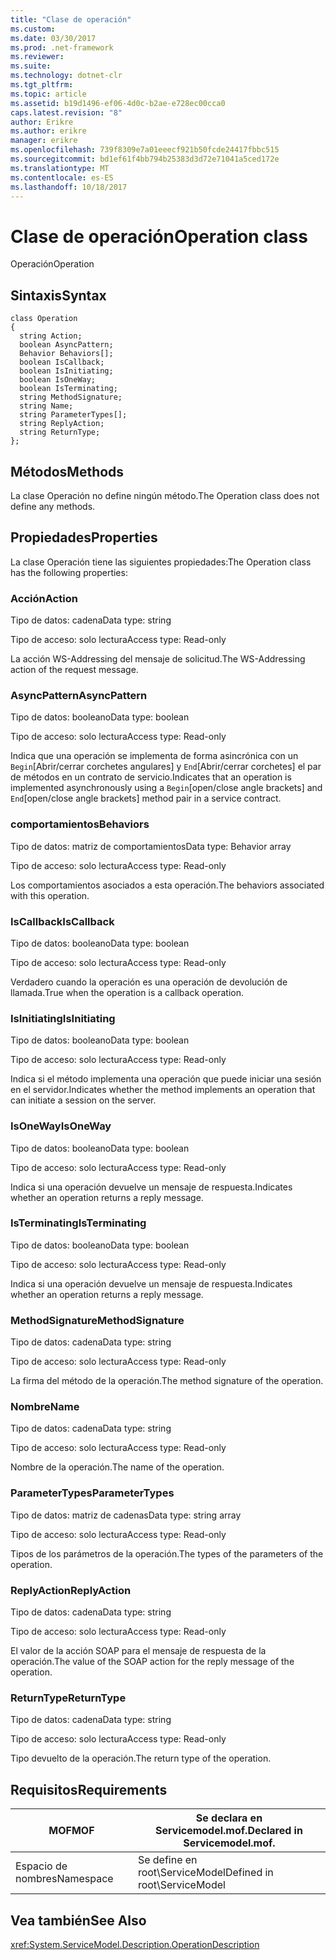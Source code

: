 ```yaml
---
title: "Clase de operación"
ms.custom: 
ms.date: 03/30/2017
ms.prod: .net-framework
ms.reviewer: 
ms.suite: 
ms.technology: dotnet-clr
ms.tgt_pltfrm: 
ms.topic: article
ms.assetid: b19d1496-ef06-4d0c-b2ae-e728ec00cca0
caps.latest.revision: "8"
author: Erikre
ms.author: erikre
manager: erikre
ms.openlocfilehash: 739f8309e7a01eeecf921b50fcde24417fbbc515
ms.sourcegitcommit: bd1ef61f4bb794b25383d3d72e71041a5ced172e
ms.translationtype: MT
ms.contentlocale: es-ES
ms.lasthandoff: 10/18/2017
---
```

# <a name="operation-class"></a><span data-ttu-id="7dfd7-102">Clase de operación</span><span class="sxs-lookup"><span data-stu-id="7dfd7-102">Operation class</span></span>
<span data-ttu-id="7dfd7-103">Operación</span><span class="sxs-lookup"><span data-stu-id="7dfd7-103">Operation</span></span>  
  
## <a name="syntax"></a><span data-ttu-id="7dfd7-104">Sintaxis</span><span class="sxs-lookup"><span data-stu-id="7dfd7-104">Syntax</span></span>  
  
```  
class Operation  
{  
  string Action;  
  boolean AsyncPattern;  
  Behavior Behaviors[];  
  boolean IsCallback;  
  boolean IsInitiating;  
  boolean IsOneWay;  
  boolean IsTerminating;  
  string MethodSignature;  
  string Name;  
  string ParameterTypes[];  
  string ReplyAction;  
  string ReturnType;  
};  
```  
  
## <a name="methods"></a><span data-ttu-id="7dfd7-105">Métodos</span><span class="sxs-lookup"><span data-stu-id="7dfd7-105">Methods</span></span>  
 <span data-ttu-id="7dfd7-106">La clase Operación no define ningún método.</span><span class="sxs-lookup"><span data-stu-id="7dfd7-106">The Operation class does not define any methods.</span></span>  
  
## <a name="properties"></a><span data-ttu-id="7dfd7-107">Propiedades</span><span class="sxs-lookup"><span data-stu-id="7dfd7-107">Properties</span></span>  
 <span data-ttu-id="7dfd7-108">La clase Operación tiene las siguientes propiedades:</span><span class="sxs-lookup"><span data-stu-id="7dfd7-108">The Operation class has the following properties:</span></span>  
  
### <a name="action"></a><span data-ttu-id="7dfd7-109">Acción</span><span class="sxs-lookup"><span data-stu-id="7dfd7-109">Action</span></span>  
 <span data-ttu-id="7dfd7-110">Tipo de datos: cadena</span><span class="sxs-lookup"><span data-stu-id="7dfd7-110">Data type: string</span></span>  
  
 <span data-ttu-id="7dfd7-111">Tipo de acceso: solo lectura</span><span class="sxs-lookup"><span data-stu-id="7dfd7-111">Access type: Read-only</span></span>  
  
 <span data-ttu-id="7dfd7-112">La acción WS-Addressing del mensaje de solicitud.</span><span class="sxs-lookup"><span data-stu-id="7dfd7-112">The WS-Addressing action of the request message.</span></span>  
  
### <a name="asyncpattern"></a><span data-ttu-id="7dfd7-113">AsyncPattern</span><span class="sxs-lookup"><span data-stu-id="7dfd7-113">AsyncPattern</span></span>  
 <span data-ttu-id="7dfd7-114">Tipo de datos: booleano</span><span class="sxs-lookup"><span data-stu-id="7dfd7-114">Data type: boolean</span></span>  
  
 <span data-ttu-id="7dfd7-115">Tipo de acceso: solo lectura</span><span class="sxs-lookup"><span data-stu-id="7dfd7-115">Access type: Read-only</span></span>  
  
 <span data-ttu-id="7dfd7-116">Indica que una operación se implementa de forma asincrónica con un `Begin`[Abrir/cerrar corchetes angulares] y `End`[Abrir/cerrar corchetes] el par de métodos en un contrato de servicio.</span><span class="sxs-lookup"><span data-stu-id="7dfd7-116">Indicates that an operation is implemented asynchronously using a `Begin`[open/close angle brackets] and `End`[open/close angle brackets] method pair in a service contract.</span></span>  
  
### <a name="behaviors"></a><span data-ttu-id="7dfd7-117">comportamientos</span><span class="sxs-lookup"><span data-stu-id="7dfd7-117">Behaviors</span></span>  
 <span data-ttu-id="7dfd7-118">Tipo de datos: matriz de comportamientos</span><span class="sxs-lookup"><span data-stu-id="7dfd7-118">Data type: Behavior array</span></span>  
  
 <span data-ttu-id="7dfd7-119">Tipo de acceso: solo lectura</span><span class="sxs-lookup"><span data-stu-id="7dfd7-119">Access type: Read-only</span></span>  
  
 <span data-ttu-id="7dfd7-120">Los comportamientos asociados a esta operación.</span><span class="sxs-lookup"><span data-stu-id="7dfd7-120">The behaviors associated with this operation.</span></span>  
  
### <a name="iscallback"></a><span data-ttu-id="7dfd7-121">IsCallback</span><span class="sxs-lookup"><span data-stu-id="7dfd7-121">IsCallback</span></span>  
 <span data-ttu-id="7dfd7-122">Tipo de datos: booleano</span><span class="sxs-lookup"><span data-stu-id="7dfd7-122">Data type: boolean</span></span>  
  
 <span data-ttu-id="7dfd7-123">Tipo de acceso: solo lectura</span><span class="sxs-lookup"><span data-stu-id="7dfd7-123">Access type: Read-only</span></span>  
  
 <span data-ttu-id="7dfd7-124">Verdadero cuando la operación es una operación de devolución de llamada.</span><span class="sxs-lookup"><span data-stu-id="7dfd7-124">True when the operation is a callback operation.</span></span>  
  
### <a name="isinitiating"></a><span data-ttu-id="7dfd7-125">IsInitiating</span><span class="sxs-lookup"><span data-stu-id="7dfd7-125">IsInitiating</span></span>  
 <span data-ttu-id="7dfd7-126">Tipo de datos: booleano</span><span class="sxs-lookup"><span data-stu-id="7dfd7-126">Data type: boolean</span></span>  
  
 <span data-ttu-id="7dfd7-127">Tipo de acceso: solo lectura</span><span class="sxs-lookup"><span data-stu-id="7dfd7-127">Access type: Read-only</span></span>  
  
 <span data-ttu-id="7dfd7-128">Indica si el método implementa una operación que puede iniciar una sesión en el servidor.</span><span class="sxs-lookup"><span data-stu-id="7dfd7-128">Indicates whether the method implements an operation that can initiate a session on the server.</span></span>  
  
### <a name="isoneway"></a><span data-ttu-id="7dfd7-129">IsOneWay</span><span class="sxs-lookup"><span data-stu-id="7dfd7-129">IsOneWay</span></span>  
 <span data-ttu-id="7dfd7-130">Tipo de datos: booleano</span><span class="sxs-lookup"><span data-stu-id="7dfd7-130">Data type: boolean</span></span>  
  
 <span data-ttu-id="7dfd7-131">Tipo de acceso: solo lectura</span><span class="sxs-lookup"><span data-stu-id="7dfd7-131">Access type: Read-only</span></span>  
  
 <span data-ttu-id="7dfd7-132">Indica si una operación devuelve un mensaje de respuesta.</span><span class="sxs-lookup"><span data-stu-id="7dfd7-132">Indicates whether an operation returns a reply message.</span></span>  
  
### <a name="isterminating"></a><span data-ttu-id="7dfd7-133">IsTerminating</span><span class="sxs-lookup"><span data-stu-id="7dfd7-133">IsTerminating</span></span>  
 <span data-ttu-id="7dfd7-134">Tipo de datos: booleano</span><span class="sxs-lookup"><span data-stu-id="7dfd7-134">Data type: boolean</span></span>  
  
 <span data-ttu-id="7dfd7-135">Tipo de acceso: solo lectura</span><span class="sxs-lookup"><span data-stu-id="7dfd7-135">Access type: Read-only</span></span>  
  
 <span data-ttu-id="7dfd7-136">Indica si una operación devuelve un mensaje de respuesta.</span><span class="sxs-lookup"><span data-stu-id="7dfd7-136">Indicates whether an operation returns a reply message.</span></span>  
  
### <a name="methodsignature"></a><span data-ttu-id="7dfd7-137">MethodSignature</span><span class="sxs-lookup"><span data-stu-id="7dfd7-137">MethodSignature</span></span>  
 <span data-ttu-id="7dfd7-138">Tipo de datos: cadena</span><span class="sxs-lookup"><span data-stu-id="7dfd7-138">Data type: string</span></span>  
  
 <span data-ttu-id="7dfd7-139">Tipo de acceso: solo lectura</span><span class="sxs-lookup"><span data-stu-id="7dfd7-139">Access type: Read-only</span></span>  
  
 <span data-ttu-id="7dfd7-140">La firma del método de la operación.</span><span class="sxs-lookup"><span data-stu-id="7dfd7-140">The method signature of the operation.</span></span>  
  
### <a name="name"></a><span data-ttu-id="7dfd7-141">Nombre</span><span class="sxs-lookup"><span data-stu-id="7dfd7-141">Name</span></span>  
 <span data-ttu-id="7dfd7-142">Tipo de datos: cadena</span><span class="sxs-lookup"><span data-stu-id="7dfd7-142">Data type: string</span></span>  
  
 <span data-ttu-id="7dfd7-143">Tipo de acceso: solo lectura</span><span class="sxs-lookup"><span data-stu-id="7dfd7-143">Access type: Read-only</span></span>  
  
 <span data-ttu-id="7dfd7-144">Nombre de la operación.</span><span class="sxs-lookup"><span data-stu-id="7dfd7-144">The name of the operation.</span></span>  
  
### <a name="parametertypes"></a><span data-ttu-id="7dfd7-145">ParameterTypes</span><span class="sxs-lookup"><span data-stu-id="7dfd7-145">ParameterTypes</span></span>  
 <span data-ttu-id="7dfd7-146">Tipo de datos: matriz de cadenas</span><span class="sxs-lookup"><span data-stu-id="7dfd7-146">Data type: string array</span></span>  
  
 <span data-ttu-id="7dfd7-147">Tipo de acceso: solo lectura</span><span class="sxs-lookup"><span data-stu-id="7dfd7-147">Access type: Read-only</span></span>  
  
 <span data-ttu-id="7dfd7-148">Tipos de los parámetros de la operación.</span><span class="sxs-lookup"><span data-stu-id="7dfd7-148">The types of the parameters of the operation.</span></span>  
  
### <a name="replyaction"></a><span data-ttu-id="7dfd7-149">ReplyAction</span><span class="sxs-lookup"><span data-stu-id="7dfd7-149">ReplyAction</span></span>  
 <span data-ttu-id="7dfd7-150">Tipo de datos: cadena</span><span class="sxs-lookup"><span data-stu-id="7dfd7-150">Data type: string</span></span>  
  
 <span data-ttu-id="7dfd7-151">Tipo de acceso: solo lectura</span><span class="sxs-lookup"><span data-stu-id="7dfd7-151">Access type: Read-only</span></span>  
  
 <span data-ttu-id="7dfd7-152">El valor de la acción SOAP para el mensaje de respuesta de la operación.</span><span class="sxs-lookup"><span data-stu-id="7dfd7-152">The value of the SOAP action for the reply message of the operation.</span></span>  
  
### <a name="returntype"></a><span data-ttu-id="7dfd7-153">ReturnType</span><span class="sxs-lookup"><span data-stu-id="7dfd7-153">ReturnType</span></span>  
 <span data-ttu-id="7dfd7-154">Tipo de datos: cadena</span><span class="sxs-lookup"><span data-stu-id="7dfd7-154">Data type: string</span></span>  
  
 <span data-ttu-id="7dfd7-155">Tipo de acceso: solo lectura</span><span class="sxs-lookup"><span data-stu-id="7dfd7-155">Access type: Read-only</span></span>  
  
 <span data-ttu-id="7dfd7-156">Tipo devuelto de la operación.</span><span class="sxs-lookup"><span data-stu-id="7dfd7-156">The return type of the operation.</span></span>  
  
## <a name="requirements"></a><span data-ttu-id="7dfd7-157">Requisitos</span><span class="sxs-lookup"><span data-stu-id="7dfd7-157">Requirements</span></span>  
  
|<span data-ttu-id="7dfd7-158">MOF</span><span class="sxs-lookup"><span data-stu-id="7dfd7-158">MOF</span></span>|<span data-ttu-id="7dfd7-159">Se declara en Servicemodel.mof.</span><span class="sxs-lookup"><span data-stu-id="7dfd7-159">Declared in Servicemodel.mof.</span></span>|  
|---------|-----------------------------------|  
|<span data-ttu-id="7dfd7-160">Espacio de nombres</span><span class="sxs-lookup"><span data-stu-id="7dfd7-160">Namespace</span></span>|<span data-ttu-id="7dfd7-161">Se define en root\ServiceModel</span><span class="sxs-lookup"><span data-stu-id="7dfd7-161">Defined in root\ServiceModel</span></span>|  
  
## <a name="see-also"></a><span data-ttu-id="7dfd7-162">Vea también</span><span class="sxs-lookup"><span data-stu-id="7dfd7-162">See Also</span></span>  
 <xref:System.ServiceModel.Description.OperationDescription>

